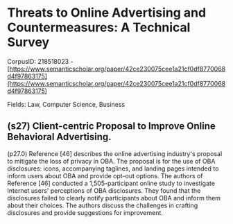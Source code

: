 # Threats to Online Advertising and Countermeasures: A Technical Survey

CorpusID: 218518023 - [https://www.semanticscholar.org/paper/42ce230075cee1a21cf0df8770068d4f97863175](https://www.semanticscholar.org/paper/42ce230075cee1a21cf0df8770068d4f97863175)

Fields: Law, Computer Science, Business

## (s27) Client-centric Proposal to Improve Online Behavioral Advertising.
(p27.0) Reference [46] describes the online advertising industry's proposal to mitigate the loss of privacy in OBA. The proposal is for the use of OBA disclosures: icons, accompanying taglines, and landing pages intended to inform users about OBA and provide opt-out options. The authors of Reference [46] conducted a 1,505-participant online study to investigate Internet users' perceptions of OBA disclosures. They found that the disclosures failed to clearly notify participants about OBA and inform them about their choices. The authors discuss the challenges in crafting disclosures and provide suggestions for improvement.
